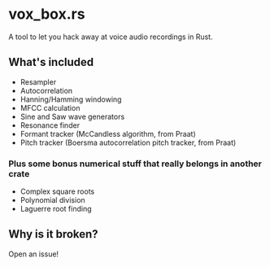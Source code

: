 # vox_box.rs

A tool to let you hack away at voice audio recordings in Rust.

## What's included

* Resampler
* Autocorrelation
* Hanning/Hamming windowing
* MFCC calculation
* Sine and Saw wave generators
* Resonance finder
* Formant tracker (McCandless algorithm, from Praat)
* Pitch tracker (Boersma autocorrelation pitch tracker, from Praat)

### Plus some bonus numerical stuff that really belongs in another crate

* Complex square roots
* Polynomial division
* Laguerre root finding

## Why is it broken?

Open an issue!
